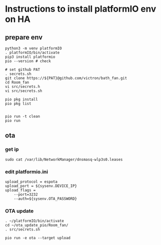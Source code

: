 # Instructions to install platformIO env on HA

## prepare env
```
python3 -m venv platformIO
. platformIO/bin/activate
pip3 install platformio
pio --version # check

# set github PAT
. secrets.sh
git clone https://${PAT}@github.com/victron/bath_fan.git
cd Room_fan
vi src/secrets.h
vi src/secrets.sh

pio pkg install
pio pkg list


pio run -t clean
pio run
```

## ota
### get ip
```
sudo cat /var/lib/NetworkManager/dnsmasq-wlp3s0.leases
```

### edit platformio.ini
```
upload_protocol = espota
upload_port = ${sysenv.DEVICE_IP}
upload_flags =
    --port=3232
    --auth=${sysenv.OTA_PASSWORD}
```

### OTA update
```
. ~/platformIO/bin/activate
cd ~/ota_update_pio/Room_fan/
. src/secrets.sh

pio run -e ota --target upload
```